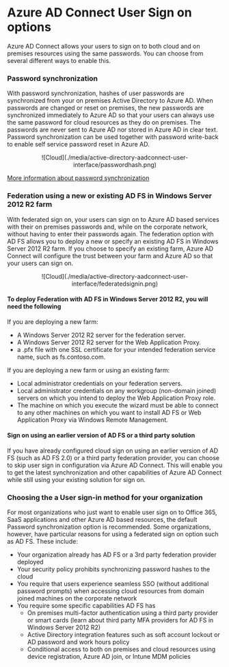 <properties 
	pageTitle="Azure AD Connect - User Sign In" 
	description="Azure AD Connect user sign in for custom settings." 
	services="active-directory" 
	documentationCenter="" 
	authors="billmath" 
	manager="terrylan" 
	editor="bryanla"/>

<tags 
	ms.service="azure-active-directory-connect" 
	ms.workload="identity" 
	ms.tgt_pltfrm="na" 
	ms.devlang="na" 
	ms.topic="article" 
	ms.date="05/28/2015" 
	ms.author="billmath"/>



# Azure AD Connect User Sign on options

Azure AD Connect allows your users to sign on to both cloud and on premises resources using the same passwords.  You can choose from several different ways to enable this.


### Password synchronization
With password synchronization, hashes of user passwords are synchronized from your on premises Active Directory to Azure AD.  When passwords are changed or reset on premises, the new passwords are synchronized immediately to Azure AD so that your users can always use the same password for cloud resources as they do on premises.  The passwords are never sent to Azure AD nor stored in Azure AD in clear text.
Password synchronization can be used together with password write-back to enable self service password reset in Azure AD.

<center>![Cloud](./media/active-directory-aadconnect-user-interface/passwordhash.png)</center>

[More information about password synchronization](https://msdn.microsoft.com/library/azure/dn246918.aspx)


### Federation using a new or existing AD FS in Windows Server 2012 R2 farm
With federated sign on, your users can sign on to Azure AD based services with their on premises passwords and, while on the corporate network, without having to enter their passwords again.  The federation option with AD FS allows you to deploy a new or specify an existing AD FS in Windows Server 2012 R2 farm.  If you choose to specify an existing farm, Azure AD Connect will configure the trust between your farm and Azure AD so that your users can sign on.

<center>![Cloud](./media/active-directory-aadconnect-user-interface/federatedsignin.png)</center>

#### To deploy Federation with AD FS in Windows Server 2012 R2, you will need the following
If you are deploying a new farm:

- A Windows Server 2012 R2 server for the federation server.
- A Windows Server 2012 R2 server for the Web Application Proxy.
- a .pfx file with one SSL certificate for your intended federation service name, such as fs.contoso.com.

If you are deploying a new farm or using an existing farm:

- Local administrator credentials on your federation servers.
- Local administrator credentials on any workgroup (non-domain joined) servers on which you intend to deploy the Web Application Proxy role.
- The machine on which you execute the wizard must be able to connect to any other machines on which you want to install AD FS or Web Application Proxy via Windows Remote Management.

#### Sign on using an earlier version of AD FS or a third party solution
If you have already configured cloud sign on using an earlier version of AD FS (such as AD FS 2.0) or a third party federation provider, you can choose to skip user sign in configuration via Azure AD Connect.  This will enable you to get the latest synchronization and other capabilities of Azure AD Connect while still using your existing solution for sign on.

### Choosing the a User sign-in method for your organization
For most organizations who just want to enable user sign on to Office 365, SaaS applications and other Azure AD based resources, the default Password synchronization option is recommended.
Some organizations, however, have particular reasons for using a federated sign on option such as AD FS.  These include: 

- Your organization already has AD FS or a 3rd party federation provider deployed
- Your security policy prohibits synchronizing password hashes to the cloud
- You require that users experience seamless SSO (without additional password prompts) when accessing cloud resources from domain joined machines on the corporate network
- You require some specific capabilities AD FS has
	- On premises multi-factor authentication using a third party provider or smart cards (learn about third party MFA providers for AD FS in Windows Server 2012 R2)
	- Active Directory integration features such as soft account lockout or AD password and work hours policy
	- Conditional access to both on premises and cloud resources using device registration, Azure AD join, or Intune MDM policies
